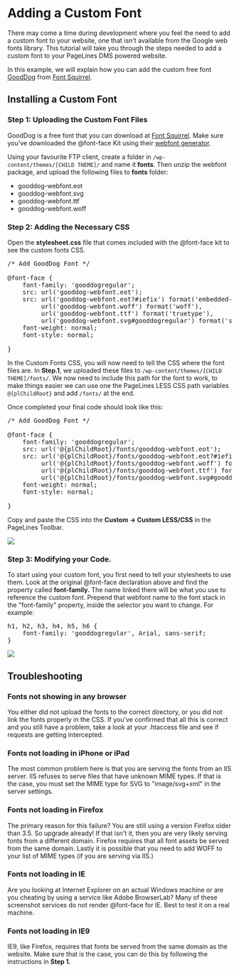# Adding a Custom Font #

There may come a time during development where you feel the need to add a custom font to your website, one that isn't available from the Google web fonts library. This tutorial will take you through the steps needed to add a custom font to your PageLines DMS powered website.

In this example, we will explain how you can add the custom free font [GoodDog](http://www.fontsquirrel.com/fonts/GoodDog) from [Font Squirrel](http://www.fontsquirrel.com/).

## Installing a Custom Font ##

### Step 1: Uploading the Custom Font Files ###

GoodDog is a free font that you can download at [Font Squirrel](http://www.fontsquirrel.com/). Make sure you've downloaded the @font-face Kit using their [webfont generator](http://www.fontsquirrel.com/tools/webfont-generator).

Using your favourite FTP client, create a folder in `/wp-content/themes/[CHILD THEME]/` and name it **fonts**. Then unzip the webfont package, and upload the following files to **fonts** folder:

* gooddog-webfont.eot
* gooddog-webfont.svg
* gooddog-webfont.ttf
* gooddog-webfont.woff

### Step 2: Adding the Necessary CSS ###

Open the **stylesheet.css** file that comes included with the @font-face kit to see the custom fonts CSS.

<pre>
/* Add GoodDog Font */

@font-face {
    font-family: 'gooddogregular';
    src: url('gooddog-webfont.eot');
    src: url('gooddog-webfont.eot?#iefix') format('embedded-opentype'),
         url('gooddog-webfont.woff') format('woff'),
         url('gooddog-webfont.ttf') format('truetype'),
         url('gooddog-webfont.svg#gooddogregular') format('svg');
    font-weight: normal;
    font-style: normal;

}
</pre>

In the Custom Fonts CSS, you will now need to tell the CSS where the font files are. In **Step.1**, we uploaded these files to `/wp-content/themes/[CHILD THEME]/fonts/`. We now need to include this path for the font to work, to make things easier we can use one the PageLines LESS CSS path variables `@{plChildRoot}` and add `/fonts/` at the end.

Once completed your final code should look like this:

<pre class="lang-css">
/* Add GoodDog Font */

@font-face {
    font-family: 'gooddogregular';
    src: url('@{plChildRoot}/fonts/gooddog-webfont.eot');
    src: url('@{plChildRoot}/fonts/gooddog-webfont.eot?#iefix') format('embedded-opentype'),
         url('@{plChildRoot}/fonts/gooddog-webfont.woff') format('woff'),
         url('@{plChildRoot}/fonts/gooddog-webfont.ttf') format('truetype'),
         url('@{plChildRoot}/fonts/gooddog-webfont.svg#gooddogregular') format('svg');
    font-weight: normal;
    font-style: normal;

}
</pre>

Copy and paste the CSS into the **Custom &rarr; Custom LESS/CSS** in the PageLines Toolbar.

![](https://raw.github.com/pagelines/Docs/master/gh-pages-template/public/img/custom-font-code.jpg)

### Step 3: Modifying your Code. ###

To start using your custom font, you first need to tell your stylesheets to use them. Look at the original @font-face declaration above and find the property called **font-family.** The name linked there will be what you use to reference the custom font. Prepend that webfont name to the font stack in the "font-family" property, inside the selector you want to change. For example:

<pre class="lang-css">
h1, h2, h3, h4, h5, h6 { 
    font-family: 'gooddogregular', Arial, sans-serif;
}
</pre>

![](https://raw.github.com/pagelines/Docs/master/gh-pages-template/public/img/custom-font-code2.jpg)

## Troubleshooting ##

### Fonts not showing in any browser ###

You either did not upload the fonts to the correct directory, or you did not link the fonts properly in the CSS. If you've confirmed that all this is correct and you still have a problem, take a look at your .htaccess file and see if requests are getting intercepted.

### Fonts not loading in iPhone or iPad ###
The most common problem here is that you are serving the fonts from an IIS server. IIS refuses to serve files that have unknown MIME types. If that is the case, you must set the MIME type for SVG to "image/svg+xml" in the server settings.

### Fonts not loading in Firefox ###
The primary reason for this failure? You are still using a version Firefox older than 3.5. So upgrade already! If that isn't it, then you are very likely serving fonts from a different domain. Firefox requires that all font assets be served from the same domain. Lastly it is possible that you need to add WOFF to your list of MIME types (if you are serving via IIS.)

### Fonts not loading in IE ###
Are you looking at Internet Explorer on an actual Windows machine or are you cheating by using a service like Adobe BrowserLab? Many of these screenshot services do not render @font-face for IE. Best to test it on a real machine.

### Fonts not loading in IE9 ###
IE9, like Firefox, requires that fonts be served from the same domain as the website. Make sure that is the case, you can do this by following the instructions in **Step 1.**

